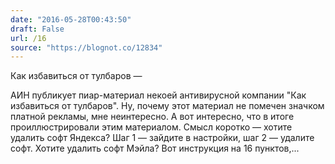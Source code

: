 ```yaml
---
date: "2016-05-28T00:43:50"
draft: False
url: /16
source: "https://blognot.co/12834"
---
```


Как избавиться от тулбаров — 

АИН публикует пиар-материал некоей антивирусной компании "Как избавиться от тулбаров". Ну, почему этот материал не помечен значком платной рекламы, мне неинтересно. А вот интересно, что в итоге проиллюстрировали этим материалом. Смысл коротко — хотите удалить софт Яндекса? Шаг 1 — зайдите в настройки, шаг 2 — удалите софт. Хотите удалить софт Мэйла? Вот инструкция на 16 пунктов,...
